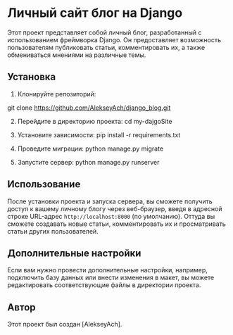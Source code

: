 # Личный сайт блог на Django

Этот проект представляет собой личный блог, разработанный с использованием фреймворка Django. Он предоставляет возможность пользователям публиковать статьи, комментировать их, а также обмениваться мнениями на различные темы.

## Установка

1. Клонируйте репозиторий:

git clone https://github.com/AlekseyAch/django_blog.git

2. Перейдите в директорию проекта:
cd my-dajgoSite

3. Установите зависимости:
pip install -r requirements.txt

4. Проведите миграции:
python manage.py migrate

5. Запустите сервер:
python manage.py runserver

## Использование
После установки проекта и запуска сервера, вы сможете получить доступ к вашему личному блогу через веб-браузер, введя в адресной строке URL-адрес `http://localhost:8000` (по умолчанию). Оттуда вы сможете создавать новые статьи, комментировать их и просматривать статьи других пользователей.

## Дополнительные настройки
Если вам нужно провести дополнительные настройки, например, подключить базу данных или внести изменения в макет, вы можете редактировать соответствующие файлы в директории проекта.

## Автор
Этот проект был создан [AlekseyAch].

